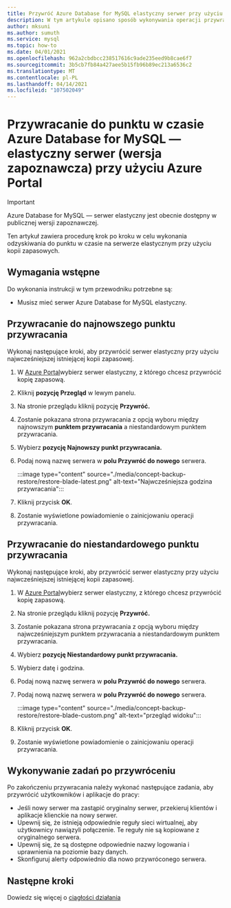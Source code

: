 ```yaml
---
title: Przywróć Azure Database for MySQL elastyczny serwer przy użyciu Azure Portal.
description: W tym artykule opisano sposób wykonywania operacji przywracania w Azure Database for MySQL elastycznym serwerze za pośrednictwem Azure Portal
author: mksuni
ms.author: sumuth
ms.service: mysql
ms.topic: how-to
ms.date: 04/01/2021
ms.openlocfilehash: 962a2cbdbcc238517616c9ade235eed9b8cae6f7
ms.sourcegitcommit: 3b5cb7fb84a427aee5b15fb96b89ec213a6536c2
ms.translationtype: MT
ms.contentlocale: pl-PL
ms.lasthandoff: 04/14/2021
ms.locfileid: "107502049"
---
```

# <a name="point-in-time-restore-of-a-azure-database-for-mysql---flexible-server-preview-using-azure-portal"></a>Przywracanie do punktu w czasie Azure Database for MySQL — elastyczny serwer (wersja zapoznawcza) przy użyciu Azure Portal


> [!IMPORTANT]
> Azure Database for MySQL — serwer elastyczny jest obecnie dostępny w publicznej wersji zapoznawczej.

Ten artykuł zawiera procedurę krok po kroku w celu wykonania odzyskiwania do punktu w czasie na serwerze elastycznym przy użyciu kopii zapasowych.

## <a name="prerequisites"></a>Wymagania wstępne

Do wykonania instrukcji w tym przewodniku potrzebne są:

-   Musisz mieć serwer Azure Database for MySQL elastyczny.

## <a name="restore-to-the-latest-restore-point"></a>Przywracanie do najnowszego punktu przywracania

Wykonaj następujące kroki, aby przywrócić serwer elastyczny przy użyciu najwcześniejszej istniejącej kopii zapasowej.

1.  W [Azure Portal](https://portal.azure.com/)wybierz serwer elastyczny, z którego chcesz przywrócić kopię zapasową.

2.  Kliknij **pozycję Przegląd** w lewym panelu.

3.  Na stronie przeglądu kliknij pozycję **Przywróć.**

4.  Zostanie pokazana strona przywracania z opcją wyboru między najnowszym **punktem przywracania** a niestandardowym punktem przywracania.

5.  Wybierz **pozycję Najnowszy punkt przywracania.**

6.  Podaj nową nazwę serwera w **polu Przywróć do nowego** serwera.

    :::image type="content" source="./media/concept-backup-restore/restore-blade-latest.png" alt-text="Najwcześniejsza godzina przywracania":::

8.  Kliknij przycisk **OK**.

9.  Zostanie wyświetlone powiadomienie o zainicjowaniu operacji przywracania.

## <a name="restoring-to-a-custom-restore-point"></a>Przywracanie do niestandardowego punktu przywracania

Wykonaj następujące kroki, aby przywrócić serwer elastyczny przy użyciu najwcześniejszej istniejącej kopii zapasowej.

1.  W [Azure Portal](https://portal.azure.com/)wybierz serwer elastyczny, z którego chcesz przywrócić kopię zapasową.

2.  Na stronie przeglądu kliknij pozycję **Przywróć.**

3.  Zostanie pokazana strona przywracania z opcją wyboru między najwcześniejszym punktem przywracania a niestandardowym punktem przywracania.

4.  Wybierz **pozycję Niestandardowy punkt przywracania.**

5.  Wybierz datę i godzina.

6.  Podaj nową nazwę serwera w **polu Przywróć do nowego** serwera.

6.  Podaj nową nazwę serwera w **polu Przywróć do nowego** serwera.

    :::image type="content" source="./media/concept-backup-restore/restore-blade-custom.png" alt-text="przegląd widoku":::

7.  Kliknij przycisk **OK**.

8.  Zostanie wyświetlone powiadomienie o zainicjowaniu operacji przywracania.


## <a name="perform-post-restore-tasks"></a>Wykonywanie zadań po przywróceniu
Po zakończeniu przywracania należy wykonać następujące zadania, aby przywrócić użytkowników i aplikacje do pracy:

- Jeśli nowy serwer ma zastąpić oryginalny serwer, przekieruj klientów i aplikacje klienckie na nowy serwer.
- Upewnij się, że istnieją odpowiednie reguły sieci wirtualnej, aby użytkownicy nawiązyli połączenie. Te reguły nie są kopiowane z oryginalnego serwera.
- Upewnij się, że są dostępne odpowiednie nazwy logowania i uprawnienia na poziomie bazy danych.
- Skonfiguruj alerty odpowiednio dla nowo przywróconego serwera.


## <a name="next-steps"></a>Następne kroki
Dowiedz się więcej o [ciągłości działania](concepts-business-continuity.md)
